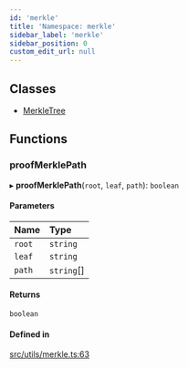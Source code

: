 ```yaml
---
id: 'merkle'
title: 'Namespace: merkle'
sidebar_label: 'merkle'
sidebar_position: 0
custom_edit_url: null
---
```


## Classes

- [MerkleTree](../classes/merkle.MerkleTree.md)

## Functions

### proofMerklePath

▸ **proofMerklePath**(`root`, `leaf`, `path`): `boolean`

#### Parameters

| Name   | Type       |
| :----- | :--------- |
| `root` | `string`   |
| `leaf` | `string`   |
| `path` | `string`[] |

#### Returns

`boolean`

#### Defined in

[src/utils/merkle.ts:63](https://github.com/notV4l/starknet.js/blob/47ca727/src/utils/merkle.ts#L63)
